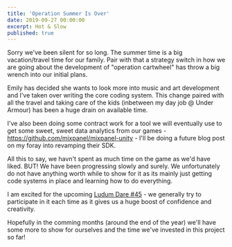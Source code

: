 ```yaml
---
title: 'Operation Summer Is Over'
date: 2019-09-27 00:00:00
excerpt: Hot & Slow
published: true
---
```


Sorry we've been silent for so long.  The summer time is a big vacation/travel time for our family.  Pair with that a strategy switch in how we are going about the development of "operation cartwheel" has throw a big wrench into our initial plans.

Emily has decided she wants to look more into music and art development and I've taken over writing the core coding system.  This change paired with all the travel and taking care of the kids (inbetween my day job @ Under Armour) has been a huge drain on available time.

I've also been doing some contract work for a tool we will eventually use to get some sweet, sweet data analytics from our games - https://github.com/mixpanel/mixpanel-unity - I'll be doing a future blog post on my foray into revamping their SDK.

All this to say, we havn't spent as much time on the game as we'd have liked.  BUT!  We have been progressing slowly and surely.  We unfortunately do not have anything worth while to show for it as its mainly just getting code systems in place and learning how to do everything.

I am excited for the upcoming [Ludum Dare #45](https://ldjam.com/) - we generally try to participate in it each time as it gives us a huge boost of confidence and creativity.

Hopefully in the comming months (around the end of the year) we'll have some more to show for ourselves and the time we've invested in this project so far!
